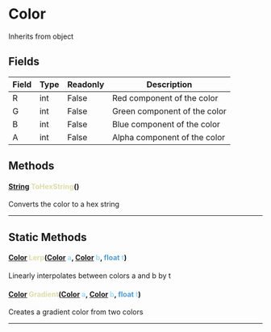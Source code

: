 # Color
Inherits from object
## Fields
|Field|Type|Readonly|Description|
|---|---|---|---|
|R|int|False|Red component of the color|
|G|int|False|Green component of the color|
|B|int|False|Blue component of the color|
|A|int|False|Alpha component of the color|
## Methods
#### <span style="color:#509cd4;">[String](../static/String.md)</span> <span style="color:#dcdcaa;">ToHexString</span>()
Converts the color to a hex string

---

## Static Methods
#### <span style="color:#509cd4;">[Color](../objects/Color.md)</span> <span style="color:#dcdcaa;">Lerp</span>(<span style="color:#509cd4;">[Color](../objects/Color.md)</span> <span style="color:#9cdcfe;">a</span>, <span style="color:#509cd4;">[Color](../objects/Color.md)</span> <span style="color:#9cdcfe;">b</span>, <span style="color:#509cd4;">float</span> <span style="color:#9cdcfe;">t</span>)
Linearly interpolates between colors a and b by t
#### <span style="color:#509cd4;">[Color](../objects/Color.md)</span> <span style="color:#dcdcaa;">Gradient</span>(<span style="color:#509cd4;">[Color](../objects/Color.md)</span> <span style="color:#9cdcfe;">a</span>, <span style="color:#509cd4;">[Color](../objects/Color.md)</span> <span style="color:#9cdcfe;">b</span>, <span style="color:#509cd4;">float</span> <span style="color:#9cdcfe;">t</span>)
Creates a gradient color from two colors

---

